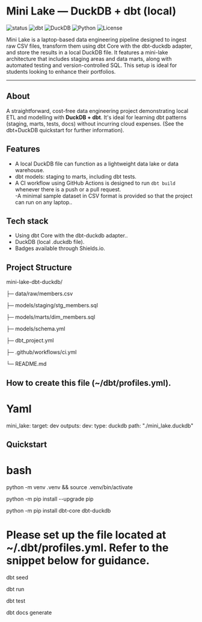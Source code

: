 # Mini Lake — DuckDB + dbt (local)

<!-- Top badges: status, tech, license -->
<p align="left">
  <img alt="status" src="https://img.shields.io/badge/status-WIP-yellow" />
  <img alt="dbt" src="https://img.shields.io/badge/dbt-Core-D9482B?logo=dbt&logoColor=white" />
  <img alt="DuckDB" src="https://img.shields.io/badge/DuckDB-Local-007acc?logo=duckdb&logoColor=white" />
  <img alt="Python" src="https://img.shields.io/badge/Python-3.11-3776AB?logo=python&logoColor=white" />
  <img alt="License" src="https://img.shields.io/badge/License-MIT-green" />
</p>

Mini Lake is a laptop-based data engineering pipeline designed to ingest raw CSV files, transform them using dbt Core with the dbt-duckdb adapter, and store the results in a local DuckDB file. It features a mini-lake architecture that includes staging areas and data marts, along with automated testing and version-controlled SQL. This setup is ideal for students looking to enhance their portfolios.

---

## About

A straightforward, cost-free data engineering project demonstrating local ETL and modelling with **DuckDB + dbt**. It's ideal for learning dbt patterns (staging, marts, tests, docs) without incurring cloud expenses. (See the dbt+DuckDB quickstart for further information).


## Features

- A local DuckDB file can function as a lightweight data lake or data warehouse.  
- dbt models: staging to marts, including dbt tests.  
- A CI workflow using GitHub Actions is designed to run `dbt build` whenever there is a push or a pull request.  
-A minimal sample dataset in CSV format is provided so that the project can run on any laptop..

  
## Tech stack

- Using dbt Core with the dbt-duckdb adapter.. 
- DuckDB (local .duckdb file). 
- Badges available through Shields.io.


## Project Structure

mini-lake-dbt-duckdb/

  ├─ data/raw/members.csv
  
  ├─ models/staging/stg_members.sql
  
  ├─ models/marts/dim_members.sql
  
  ├─ models/schema.yml
  
  ├─ dbt_project.yml
  
  ├─ .github/workflows/ci.yml
  
  └─ README.md


## How to create this file (~/dbt/profiles.yml).

# Yaml

mini_lake:
  target: dev
  outputs:
    dev:
      type: duckdb
      path: "./mini_lake.duckdb"
      

## Quickstart

# bash
python -m venv .venv && source .venv/bin/activate

python -m pip install --upgrade pip

python -m pip install dbt-core dbt-duckdb

# Please set up the file located at ~/.dbt/profiles.yml. Refer to the snippet below for guidance.

dbt seed

dbt run

dbt test

dbt docs generate

